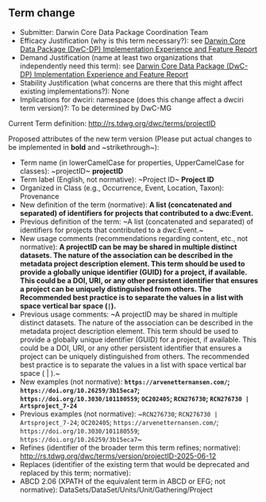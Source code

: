 ## Term change

* Submitter: Darwin Core Data Package Coordination Team
* Efficacy Justification (why is this term necessary?): see [Darwin Core Data Package (DwC-DP) Implementation Experience and Feature Report](https://gbif.github.io/dwc-dp/docs/dwc_dp_implementation_feature_reports.pdf)
* Demand Justification (name at least two organizations that independently need this term): see [Darwin Core Data Package (DwC-DP) Implementation Experience and Feature Report](https://gbif.github.io/dwc-dp/docs/dwc_dp_implementation_feature_reports.pdf)
* Stability Justification (what concerns are there that this might affect existing implementations?): None
* Implications for dwciri: namespace (does this change affect a dwciri term version)?: To be determined by DwC-MG

Current Term definition: http://rs.tdwg.org/dwc/terms/projectID

Proposed attributes of the new term version (Please put actual changes to be implemented in **bold** and ~strikethrough~):

* Term name (in lowerCamelCase for properties, UpperCamelCase for classes): ~projectID~ **projectID**
* Term label (English, not normative): ~Project ID~ **Project ID**
* Organized in Class (e.g., Occurrence, Event, Location, Taxon): Provenance
* New definition of the term (normative): **A list (concatenated and separated) of identifiers for projects that contributed to a dwc:Event.**
* Previous definition of the term: ~A list (concatenated and separated) of identifiers for projects that contributed to a dwc:Event.~
* New usage comments (recommendations regarding content, etc., not normative): **A projectID can be may be shared in multiple distinct datasets. The nature of the association can be described in the metadata project description element. This term should be used to provide a globally unique identifier (GUID) for a project, if available. This could be a DOI, URI, or any other persistent identifier that ensures a project can be uniquely distinguished from others. The Recommended best practice is to separate the values in a list with space vertical bar space (` | `).** 
* Previous usage comments: ~A projectID may be shared in multiple distinct datasets. The nature of the association can be described in the metadata project description element. This term should be used to provide a globally unique identifier (GUID) for a project, if available. This could be a DOI, URI, or any other persistent identifier that ensures a project can be uniquely distinguished from others. The recommended best practice is to separate the values in a list with space vertical bar space ( | ).~
* New examples (not normative): **`https://arvenetternansen.com/`; `https://doi.org/10.26259/3b15eca7`; `https://doi.org/10.3030/101180559`; `OC202405`; `RCN276730`; `RCN276730 | Artsproject_7-24`**
* Previous examples (not normative): ~`RCN276730`; `RCN276730 | Artsproject_7-24`; `OC202405`; `https://arvenetternansen.com/`; `https://doi.org/10.3030/101180559`; `https://doi.org/10.26259/3b15eca7`~
* Refines (identifier of the broader term this term refines; normative): http://rs.tdwg.org/dwc/terms/version/projectID-2025-06-12
* Replaces (identifier of the existing term that would be deprecated and replaced by this term; normative): 
* ABCD 2.06 (XPATH of the equivalent term in ABCD or EFG; not normative): DataSets/DataSet/Units/Unit/Gathering/Project
